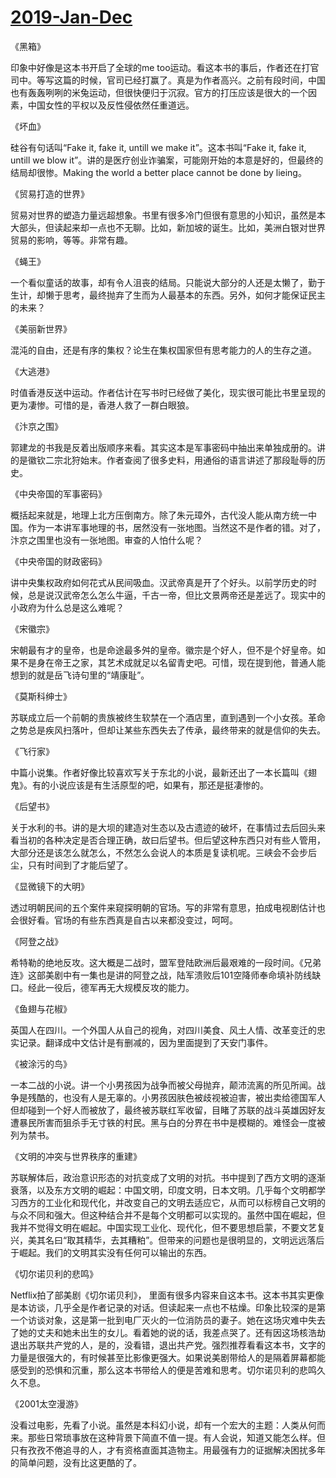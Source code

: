 # [2019-Jan-Dec](https://github.com/myccnn/tuix40/issues/30)

《黑箱》

印象中好像是这本书开启了全球的me too运动。看这本书的事后，作者还在打官司中。等写这篇的时候，官司已经打赢了。真是为作者高兴。之前有段时间，中国也有轰轰咧咧的米兔运动，但很快便归于沉寂。官方的打压应该是很大的一个因素，中国女性的平权以及反性侵依然任重道远。

《坏血》

硅谷有句话叫“Fake it, fake it, untill we make it”。这本书叫“Fake it, fake it, untill we blow it”。讲的是医疗创业诈骗案，可能刚开始的本意是好的，但最终的结局却很惨。Making the world a better place cannot be done by lieing。

《贸易打造的世界》

贸易对世界的塑造力量远超想象。书里有很多冷门但很有意思的小知识，虽然是本大部头，但读起来却一点也不无聊。比如，新加坡的诞生。比如，美洲白银对世界贸易的影响，等等。非常有趣。

《蝇王》

一个看似童话的故事，却有令人沮丧的结局。只能说大部分的人还是太懒了，勤于生计，却懒于思考，最终抛弃了生而为人最基本的东西。另外，如何才能保证民主的未来？

《美丽新世界》

混沌的自由，还是有序的集权？论生在集权国家但有思考能力的人的生存之道。

《大逃港》

时值香港反送中运动。作者估计在写书时已经做了美化，现实很可能比书里呈现的更为凄惨。可惜的是，香港人救了一群白眼狼。

《汴京之围》

郭建龙的书我是反着出版顺序来看。其实这本是军事密码中抽出来单独成册的。讲的是徽钦二宗北狩始末。作者查阅了很多史料，用通俗的语言讲述了那段耻辱的历史。

《中央帝国的军事密码》

概括起来就是，地理上北方压倒南方。除了朱元璋外，古代没人能从南方统一中国。作为一本讲军事地理的书，居然没有一张地图。当然这不是作者的错。对了，汴京之围里也没有一张地图。审查的人怕什么呢？

《中央帝国的财政密码》

讲中央集权政府如何花式从民间吸血。汉武帝真是开了个好头。以前学历史的时候，总是说汉武帝怎么怎么牛逼，千古一帝，但比文景两帝还是差远了。现实中的小政府为什么总是这么难呢？

《宋徽宗》

宋朝最有才的皇帝，也是命途最多舛的皇帝。徽宗是个好人，但不是个好皇帝。如果不是身在帝王之家，其艺术成就足以名留青史吧。可惜，现在提到他，普通人能想到的就是岳飞诗句里的“靖康耻”。

《莫斯科绅士》

苏联成立后一个前朝的贵族被终生软禁在一个酒店里，直到遇到一个小女孩。革命之势总是疾风扫落叶，但却让某些东西失去了传承，最终带来的就是信仰的失去。

《飞行家》

中篇小说集。作者好像比较喜欢写关于东北的小说，最新还出了一本长篇叫《翅鬼》。有的小说应该是有生活原型的吧，如果有，那还是挺凄惨的。

《后望书》

关于水利的书。讲的是大坝的建造对生态以及古遗迹的破坏，在事情过去后回头来看当初的各种决定是否合理正确，故曰后望书。但后望这种东西只对有些人管用，大部分还是该怎么就怎么，不然怎么会说人的本质是复读机呢。三峡会不会步后尘，只有时间到了才能后望了。

《显微镜下的大明》

透过明朝民间的五个案件来窥探明朝的官场。写的非常有意思，拍成电视剧估计也会很好看。官场的有些东西真是自古以来都没变过，呵呵。

《阿登之战》

希特勒的绝地反攻。这大概是二战时，盟军登陆欧洲后最艰难的一段时间。《兄弟连》这部美剧中有一集也是讲的阿登之战，陆军溃败后101空降师奉命填补防线缺口。经此一役后，德军再无大规模反攻的能力。

《鱼翅与花椒》

英国人在四川。一个外国人从自己的视角，对四川美食、风土人情、改革变迁的忠实记录。翻译成中文估计是有删减的，因为里面提到了天安门事件。

《被涂污的鸟》

一本二战的小说。讲一个小男孩因为战争而被父母抛弃，颠沛流离的所见所闻。战争是残酷的，也没有人是无辜的。小男孩因肤色被歧视被迫害，被出卖给德国军人但却碰到一个好人而被放了，最终被苏联红军收留，目睹了苏联的战斗英雄因好友遭暴民所害而狙杀手无寸铁的村民。黑与白的分界在书中是模糊的。难怪会一度被列为禁书。

《文明的冲突与世界秩序的重建》

苏联解体后，政治意识形态的对抗变成了文明的对抗。书中提到了西方文明的逐渐衰落，以及东方文明的崛起：中国文明，印度文明，日本文明。几乎每个文明都学习西方的工业化和现代化，并改变自己的文明去适应它，从而可以标榜自己文明的与众不同和强大。但这种结合并不是每个文明都可以实现的。虽然中国在崛起，但我并不觉得文明在崛起。中国实现工业化、现代化，但不要思想启蒙，不要文艺复兴，美其名曰“取其精华，去其糟粕”。但带来的问题也是很明显的，文明远远落后于崛起。我们的文明其实没有任何可以输出的东西。

《切尔诺贝利的悲鸣》

Netflix拍了部美剧《切尔诺贝利》， 里面有很多内容来自这本书。这本书其实更像是本访谈，几乎全是作者记录的对话。但读起来一点也不枯燥。印象比较深的是第一个访谈对象，这是第一批到电厂灭火的一位消防员的妻子。她在这场灾难中失去了她的丈夫和她未出生的女儿。看着她的说的话，我差点哭了。还有因这场核浩劫退出苏联共产党的人，是的，没看错，退出共产党。强烈推荐看看这本书，文字的力量是很强大的，有时候甚至比影像更强大。如果说美剧带给人的是隔着屏幕都能感受到的恐惧和沉重，那么这本书带给人的便是苦难和思考。切尔诺贝利的悲鸣久久不息。

《2001太空漫游》

没看过电影，先看了小说。虽然是本科幻小说，却有一个宏大的主题：人类从何而来。那些日常琐事放在这种背景下简直不值一提。有人会说，知道又能怎么样。但只有孜孜不倦追寻的人，才有资格直面其造物主。用最强有力的证据解决困扰多年的简单问题，没有比这更酷的了。